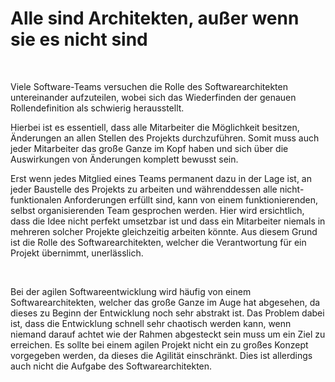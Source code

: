 Alle sind Architekten, außer wenn sie es nicht sind
===================================================

 

Viele Software-Teams versuchen die Rolle des Softwarearchitekten untereinander
aufzuteilen, wobei sich das Wiederfinden der genauen Rollendefinition als
schwierig herausstellt.

Hierbei ist es essentiell, dass alle Mitarbeiter die Möglichkeit besitzen,
Änderungen an allen Stellen des Projekts durchzuführen. Somit muss auch jeder
Mitarbeiter das große Ganze im Kopf haben und sich über die Auswirkungen von
Änderungen komplett bewusst sein.

Erst wenn jedes Mitglied eines Teams permanent dazu in der Lage ist, an jeder
Baustelle des Projekts zu arbeiten und währenddessen alle nicht-funktionalen
Anforderungen erfüllt sind, kann von einem funktionierenden, selbst
organisierenden Team gesprochen werden. Hier wird ersichtlich, dass die Idee
nicht perfekt umsetzbar ist und dass ein Mitarbeiter niemals in mehreren solcher
Projekte gleichzeitig arbeiten könnte. Aus diesem Grund ist die Rolle des
Softwarearchitekten, welcher die Verantwortung für ein Projekt übernimmt,
unerlässlich.

 

Bei der agilen Softwareentwicklung wird häufig von einem Softwarearchitekten,
welcher das große Ganze im Auge hat abgesehen, da dieses zu Beginn der
Entwicklung noch sehr abstrakt ist. Das Problem dabei ist, dass die Entwicklung
schnell sehr chaotisch werden kann, wenn niemand darauf achtet wie der Rahmen
abgesteckt sein muss um ein Ziel zu erreichen. Es sollte bei einem agilen
Projekt nicht ein zu großes Konzept vorgegeben werden, da dieses die Agilität
einschränkt. Dies ist allerdings auch nicht die Aufgabe des Softwarearchitekten.

 
